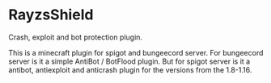 # RayzsShield
Crash, exploit and bot protection plugin.

This is a minecraft plugin for spigot and bungeecord server. 
For bungeecord server is it a simple AntiBot / BotFlood plugin. But for spigot server is it a antibot, antiexploit and anticrash plugin for the versions from the 1.8-1.16.
